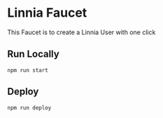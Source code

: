 # Linnia Faucet

This Faucet is to create a Linnia User with one click

## Run Locally

```
npm run start
```


## Deploy

```
npm run deploy
```



